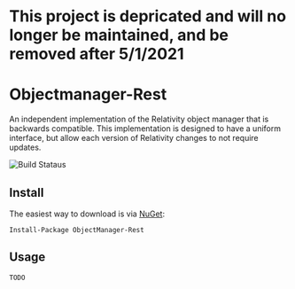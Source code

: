 # This project is depricated and will no longer be maintained, and be removed after 5/1/2021
# Objectmanager-Rest


An independent implementation of the Relativity object manager that is backwards compatible. This implementation is designed to have a uniform interface, but allow each version of Relativity changes to not require updates.

![Build Stataus](https://heretik.visualstudio.com/_apis/public/build/definitions/c82241b1-a269-4922-9595-912b5d85c98a/37/badge)

## Install
The easiest way to download is via [NuGet](https://www.nuget.org/packages/ObjectManager-Rest/):

```
Install-Package ObjectManager-Rest
```

## Usage
`TODO`
